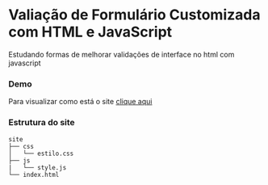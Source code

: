 # Valiação de Formulário Customizada com HTML e JavaScript

Estudando formas de melhorar validações de interface no html com javascript

### Demo

Para visualizar como está o site [clique aqui](https://gpd38.github.io/curiosidadeValiacaoDeFormsCustomizadaComHTMLEJS/)

### Estrutura do site

```
site
├── css
│   └── estilo.css
├── js
|   └── style.js
└── index.html
```